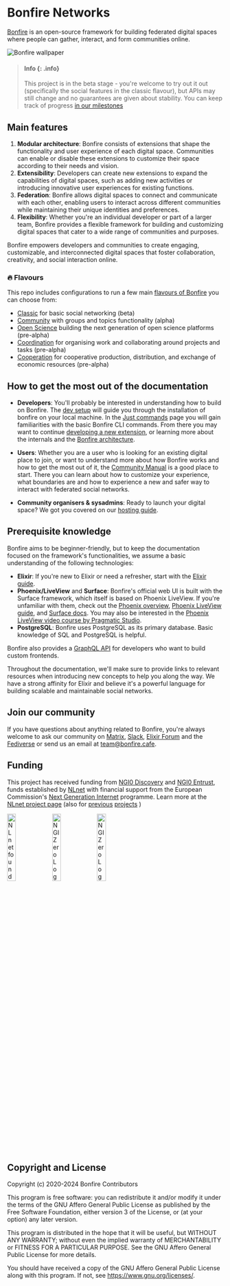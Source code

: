 <!-- <p align="center"> <img src="https://user-images.githubusercontent.com/1852065/220077189-33cd03af-2775-4298-9dcb-83a9932541e9.png" width="200" height="250" alt="bonfire logo" /></p> -->


# Bonfire Networks 

[Bonfire](https://bonfirenetworks.org/) is an open-source framework for building federated digital spaces where people can gather, interact, and form communities online.

![Bonfire wallpaper](https://i.imgur.com/dbRT0Z1.png)

> #### Info {: .info}
>
> This project is in the beta stage - you're welcome to try out it out (specifically the social features in the classic flavour), but APIs may still change and no guarantees are given about stability. You can keep track of progress [in our milestones](https://github.com/bonfire-networks/bonfire-app/milestones?direction=asc&sort=due_date&state=open)

## Main features

1. **Modular architecture**: Bonfire consists of extensions that shape the functionality and user experience of each digital space. Communities can enable or disable these extensions to customize their space according to their needs and vision.
2. **Extensibility**: Developers can create new extensions to expand the capabilities of digital spaces, such as adding new activities or introducing innovative user experiences for existing functions.
3. **Federation**: Bonfire allows digital spaces to connect and communicate with each other, enabling users to interact across different communities while maintaining their unique identities and preferences.
4. **Flexibility**: Whether you're an individual developer or part of a larger team, Bonfire provides a flexible framework for building and customizing digital spaces that cater to a wide range of communities and purposes.

Bonfire empowers developers and communities to create engaging, customizable, and interconnected digital spaces that foster collaboration, creativity, and social interaction online.


### 🔥 Flavours

This repo includes configurations to run a few main [flavours of Bonfire](https://bonfirenetworks.org/apps/) you can choose from:
* [Classic](https://github.com/bonfire-networks/bonfire-app/tree/main/flavours/classic) for basic social networking (beta)
* [Community](https://github.com/bonfire-networks/bonfire-app/tree/main/flavours/community) with groups and topics functionality (alpha)
* [Open Science](https://github.com/bonfire-networks/bonfire-app/tree/main/flavours/open-science) building the next generation of open science platforms (pre-alpha)
* [Coordination](https://github.com/bonfire-networks/bonfire-app/tree/main/flavours/coordination) for organising work and collaborating around projects and tasks (pre-alpha)
* [Cooperation](https://github.com/bonfire-networks/bonfire-app/tree/main/flavours/cooperation) for cooperative production, distribution, and exchange of economic resources (pre-alpha)

<!-- As well as app flavours being built by others, including: 
* [Haha Academy](https://github.com/bonfire-networks/bonfire-app/tree/main/flavours/haha) by haha.academy 
* [Upcycle](https://github.com/bonfire-networks/bonfire-app/tree/main/flavours/upcycle) by MSOE 
* [Reflow](https://github.com/bonfire-networks/bonfire-app/tree/main/flavours/reflow) by reflowproject.eu and dyne.org -->

## How to get the most out of the documentation

- **Developers**: You'll probably be interested in understanding how to build on Bonfire. The [dev setup](/docs/HACKING.md) will guide you through the installation of bonfire on your local machine. In the [Just commands](/docs/topics/JUST.md) page you will gain familiarities with the basic Bonfire CLI commands. From there you may want to continue [developing a new extension](/docs/building/create-a-new-extension.md), or learning more about the internals and the [Bonfire architecture](/docs/topics/ARCHITECTURE.md).

- **Users**: Whether you are a user who is looking for an existing digital place to join, or want to understand more about how Bonfire works and how to get the most out of it, the [Community Manual](https://bonfirenetworks.org/#TODO) is a good place to start. There you can learn about how to customize your experience, what boundaries are and how to experience a new and safer way to interact with federated social networks.

- **Community organisers & sysadmins**: Ready to launch your digital space? We got you covered on our [hosting guide](/docs/DEPLOY.md). 

## Prerequisite knowledge

Bonfire aims to be beginner-friendly, but to keep the documentation focused on the framework's functionalities, we assume a basic understanding of the following technologies:

- **Elixir**: If you're new to Elixir or need a refresher, start with the [Elixir guide](https://hexdocs.pm/elixir/introduction.html).
- **Phoenix/LiveView** and **Surface**: Bonfire's official web UI is built with the Surface framework, which itself is based on Phoenix LiveView. If you're unfamiliar with them, check out the [Phoenix overview](https://hexdocs.pm/phoenix/overview.html), [Phoenix LiveView guide](https://hexdocs.pm/phoenix_live_view/welcome.html), and [Surface docs](https://surface-ui.org). You may also be interested in the [Phoenix LiveView video course by Pragmatic Studio](https://pragmaticstudio.com/phoenix-liveview).
- **PostgreSQL**: Bonfire uses PostgreSQL as its primary database. Basic knowledge of SQL and PostgreSQL is helpful.

Bonfire also provides a [GraphQL API](/docs/topics/GRAPHQL.md) for developers who want to build custom frontends.

Throughout the documentation, we'll make sure to provide links to relevant resources when introducing new concepts to help you along the way. We have a strong affinity for Elixir and believe it's a powerful language for building scalable and maintainable social networks.

## Join our community

If you have questions about anything related to Bonfire, you're always welcome to ask our community on [Matrix](https://matrix.to/#/#bonfire-networks:matrix.org), [Slack](https://join.slack.com/t/elixir-lang/shared_invite/zt-2ko4792lz-28XosraCTaYZKOyuZ80hrg), [Elixir Forum](https://elixirforum.com) and the [Fediverse](https://indieweb.social/@bonfire) or send us an email at team@bonfire.cafe.

## Funding

This project has received funding from [NGI0 Discovery](https://nlnet.nl/discovery) and [NGI0 Entrust](https://nlnet.nl/entrust), funds established by [NLnet](https://nlnet.nl) with financial support from the European Commission's [Next Generation Internet](https://ngi.eu) programme. Learn more at the [NLnet project page](https://nlnet.nl/project/Bonfire-Framework) (also for [previous](https://nlnet.nl/project/Bonfire-FederatedGroups) [projects](https://nlnet.nl/project/Bonfire) )

[<img src="https://nlnet.nl/logo/banner.png" alt="NLnet foundation logo" width="20%" />](https://nlnet.nl)
[<img src="https://nlnet.nl/image/logos/NGI0Entrust_tag.svg" alt="NGI Zero Logo" width="20%" />](https://nlnet.nl/entrust)
[<img src="https://nlnet.nl/image/logos/NGI0Discovery_tag.svg" alt="NGI Zero Logo" width="20%" />](https://nlnet.nl/discovery)

## Copyright and License

Copyright (c) 2020-2024 Bonfire Contributors

This program is free software: you can redistribute it and/or modify
it under the terms of the GNU Affero General Public License as
published by the Free Software Foundation, either version 3 of the
License, or (at your option) any later version.

This program is distributed in the hope that it will be useful, but
WITHOUT ANY WARRANTY; without even the implied warranty of
MERCHANTABILITY or FITNESS FOR A PARTICULAR PURPOSE.  See the GNU
Affero General Public License for more details.

You should have received a copy of the GNU Affero General Public
License along with this program.  If not, see <https://www.gnu.org/licenses/>.

